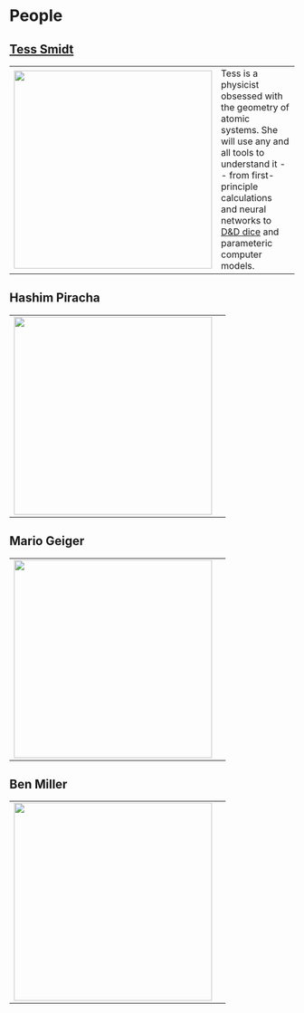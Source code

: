 # People

## <a href="https://blondegeek.github.io/">Tess Smidt</a>
<table class="display" border="0" style="{border: none;}">
<tr>
  <td>
  <img src="https://atomicarchitects.github.io/assets/img/tess_with_duck_small.jpg" width="350">
  </td>
  <td style="text-align:left">
Tess is a physicist obsessed with the geometry of atomic systems. She will use any and all tools to understand it -- from first-principle calculations and neural networks to <a href="https://en.wikipedia.org/wiki/Dice#Applications">D&D dice</a> and parameteric computer models.
  </td>
</tr>
</table>

## Hashim Piracha
<table class="display" border="0" style="{border: none;}">
<tr>
  <td>
  <img src="https://atomicarchitects.github.io/assets/img/hashim_with_duck_small.jpg" width="350">
  </td>
  <td style="text-align:left">
  </td>
</tr>
</table>

## Mario Geiger
<table class="display" border="0" style="{border: none;}">
<tr>
  <td>
  <img src="https://atomicarchitects.github.io/assets/img/mario_with_duck_small.jpg" width="350">
  </td>
  <td style="text-align:left">
  </td>
</tr>
</table>

## Ben Miller
<table class="display" border="0" style="{border: none;}">
<tr>
  <td>
  <img src="https://atomicarchitects.github.io/assets/img/ben_with_duck_small.jpg" width="350">
  </td>
  <td style="text-align:left">
  </td>
</tr>
</table>
